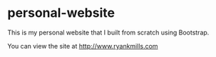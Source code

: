 # personal-website

This is my personal website that I built from scratch using Bootstrap.

You can view the site at http://www.ryankmills.com

